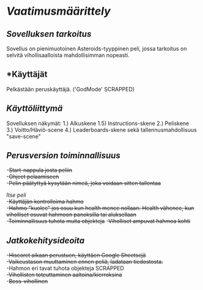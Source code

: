 # *Vaatimusmäärittely*

## *Sovelluksen tarkoitus*
Sovellus on pienimuotoinen Asteroids-tyyppinen peli, jossa tarkoitus on selvitä vihollisaalloista mahdollisimman nopeasti.

## *Käyttäjät
Pelkästään peruskäyttäjä.
('GodMode' SCRAPPED)

## *Käyttöliittymä*

Sovelluksen näkymät:
1.) Alkuskene
1.5) Instructions-skene
2.) Peliskene  
3.) Voitto/Häviö-scene 
4.) Leaderboards-skene sekä tallennusmahdollisuus "save-scene"

## *Perusversion toiminnallisuus*

-~~Start-nappula josta peliin~~  
-~~Ohjeet pelaamiseen~~  
-~~Pelin päätyttyä kysytään nimeä, joka voidaan sitten tallentaa~~  

 _Itse peli_\
-~~Käyttäjän kontrolloima hahmo~~  
-~~Hahmo "kuolee" jos osuu kun health menee nollaan. Health vähenee, kun viholliset osuvat hahmoon panoksilla tai aluksellaan~~  
-~~Toiminnallisuus tuhota muita objekteja~~ 
-~~Viholliset ampuvat hahmoa kohti~~  

## *Jatkokehitysideoita*
-~~Hiscoret aikaan perustuen, käyttäen Google Sheetsejä~~  
-~~Vaikeustason muuttaminen ennen peliä, ladataan tiedostosta.~~  
-Hahmon eri tavat tuhota objekteja SCRAPPED  
-~~Vihollisten toteuttaminen aaltoina/kierroksina~~  
-~~Boss-vihollinen~~  
